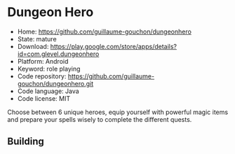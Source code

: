 # Dungeon Hero

- Home: https://github.com/guillaume-gouchon/dungeonhero
- State: mature
- Download: https://play.google.com/store/apps/details?id=com.glevel.dungeonhero
- Platform: Android
- Keyword: role playing
- Code repository: https://github.com/guillaume-gouchon/dungeonhero.git
- Code language: Java
- Code license: MIT

Choose between 6 unique heroes, equip yourself with powerful magic items and prepare your spells wisely to complete the different quests.

## Building
